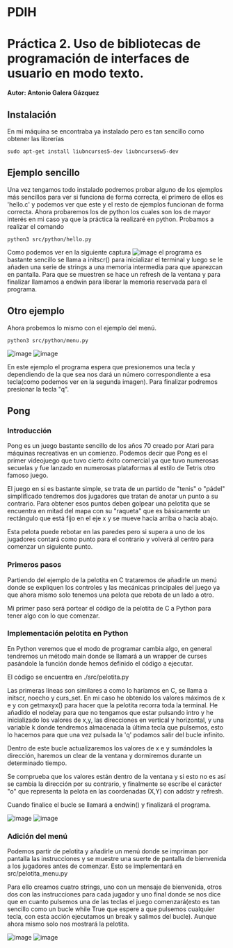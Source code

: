 # PDIH
# Práctica 2. Uso de bibliotecas de programación de interfaces de usuario en modo texto.
**Autor: Antonio Galera Gázquez**
## Instalación
En mi máquina se encontraba ya instalado pero es tan sencillo como obtener las librerías
```
sudo apt-get install liubncurses5-dev liubncursesw5-dev
```

## Ejemplo sencillo
Una vez tengamos todo instalado podremos probar alguno de los ejemplos más sencillos para ver si funciona de forma correcta, el primero de ellos es 'hello.c' y podemos ver que este y el resto de ejemplos funcionan de forma correcta. Ahora probaremos los de python los cuales son los de mayor interés en mi caso ya que la práctica la realizaré en python. Probamos a realizar el comando
```
python3 src/python/hello.py
```
Como podemos ver en la siguiente captura
![image](img/hello_py.png)
el programa es bastante sencillo se llama a initscr() para inicializar el terminal y luego se le añaden una serie de strings a una memoria intermedia para que aparezcan en pantalla. Para que se muestren se hace un refresh de la ventana y para finalizar llamamos a endwin para liberar la memoria reservada para el programa.

## Otro ejemplo
Ahora probemos lo mismo con el ejemplo del menú.
```
python3 src/python/menu.py
```
![image](img/menu_py.png)
![image](img/menu2_py.png)

En este ejemplo el programa espera que presionemos una tecla y dependiendo de la que sea nos dará un número correspondiente a esa tecla(como podemos ver en la segunda imagen). Para finalizar podremos presionar la tecla "q".

## Pong

### Introducción

Pong es un juego bastante sencillo de los años 70 creado por Atari para máquinas recreativas en un comienzo. Podemos decir que Pong es el primer videojuego que tuvo cierto éxito comercial ya que tuvo numerosas secuelas y fue lanzado en numerosas plataformas al estilo de Tetris otro famoso juego. 

El juego en si es bastante simple, se trata de un partido de "tenis" o "pádel" simplificado tendremos dos jugadores que tratan de anotar un punto a su contrario. Para obtener esos puntos deben golpear una pelotita que se encuentra en mitad del mapa con su "raqueta" que es básicamente un rectángulo que está fijo en el eje x y se mueve hacia arriba o hacia abajo. 

Esta pelota puede rebotar en las paredes pero si supera a uno de los jugadores contará como punto para el contrario y volverá al centro para comenzar un siguiente punto.

### Primeros pasos

Partiendo del ejemplo de la pelotita en C trataremos de añadirle un menú donde se expliquen los controles y las mecánicas principales del juego ya que ahora mismo solo tenemos una pelota que rebota de un lado a otro.

Mi primer paso será portear el código de la pelotita de C a Python para tener algo con lo que comenzar.

### Implementación pelotita en Python

En Python veremos que el modo de programar cambia algo, en general tendremos un método main donde se llamará a un wrapper de curses pasándole la función donde hemos definido el código a ejecutar.

El código se encuentra en ./src/pelotita.py

Las primeras líneas son similares a como lo haríamos en C, se llama a initscr, noecho y curs_set. En mi caso he obtenido los valores máximos de x e y con getmaxyx() para hacer que la pelotita recorra toda la terminal. He añadido el nodelay para que no tengamos que estar pulsando intro y he inicializado los valores de x,y, las direcciones en vertical y horizontal, y una variable k donde tendremos almacenada la última tecla que pulsemos, esto lo hacemos para que una vez pulsada la 'q' podamos salir del bucle infinito.

Dentro de este bucle actualizaremos los valores de x e y sumándoles la dirección, haremos un clear de la ventana y dormiremos durante un determinado tiempo.

Se comprueba que los valores están dentro de la ventana y si esto no es así se cambia la dirección por su contrario, y finalmente se escribe el carácter "o" que representa la pelota en las coordenadas (X,Y) con addstr y refresh.

Cuando finalice el bucle se llamará a endwin() y finalizará el programa.

![image](img/pelotita_py.png)
![image](img/pelotita2_py.png)


### Adición del menú

Podemos partir de pelotita y añadirle un menú donde se impriman por pantalla las instrucciones y se muestre una suerte de pantalla de bienvenida a los jugadores antes de comenzar. Esto se implementará en src/pelotita_menu.py

Para ello creamos cuatro strings, uno con un mensaje de bienvenida, otros dos con las instrucciones para cada jugador y uno final donde se nos dice que en cuanto pulsemos una de las teclas el juego comenzará(esto es tan sencillo como un bucle while True que espere a que pulsemos cualquier tecla, con esta acción ejecutamos un break y salimos del bucle). Aunque ahora mismo solo nos mostrará la pelotita.

![image](img/pelotita_menu_py.png)
![image](img/pelotita_menu2_py.png)